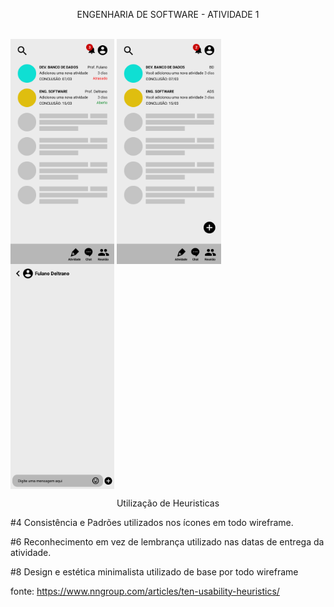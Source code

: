 <p align="center">
  ENGENHARIA DE SOFTWARE - ATIVIDADE 1
  
  <div style="display: inline_block"><br>
  <img align="center" alt="Victor" height="33%" width="33%" src="https://github.com/victornaca/BERTOTI/blob/main/TELAS%20EXERCICIO1/iPhone%2013%20Pro%20Max%20-%201%20(1).png">
  <img align="center" alt="Victor" height="33%" width="33%" src="https://github.com/victornaca/BERTOTI/blob/main/TELAS%20EXERCICIO1/iPhone%2013%20Pro%20Max%20-%202%20(1).png">
  <img align="center" alt="Victor" height="33%" width="33%" src="https://github.com/victornaca/BERTOTI/blob/main/TELAS%20EXERCICIO1/iPhone%2013%20Pro%20Max%20-%203.png">
</div>

<p align="center">
Utilização de Heuristicas<p>
#4 Consistência e Padrões utilizados nos ícones em todo wireframe. <p>
#6 Reconhecimento em vez de lembrança utilizado nas datas de entrega da atividade.<p>
#8 Design e estética minimalista utilizado de base por todo wireframe<p>
  
  fonte: https://www.nngroup.com/articles/ten-usability-heuristics/
